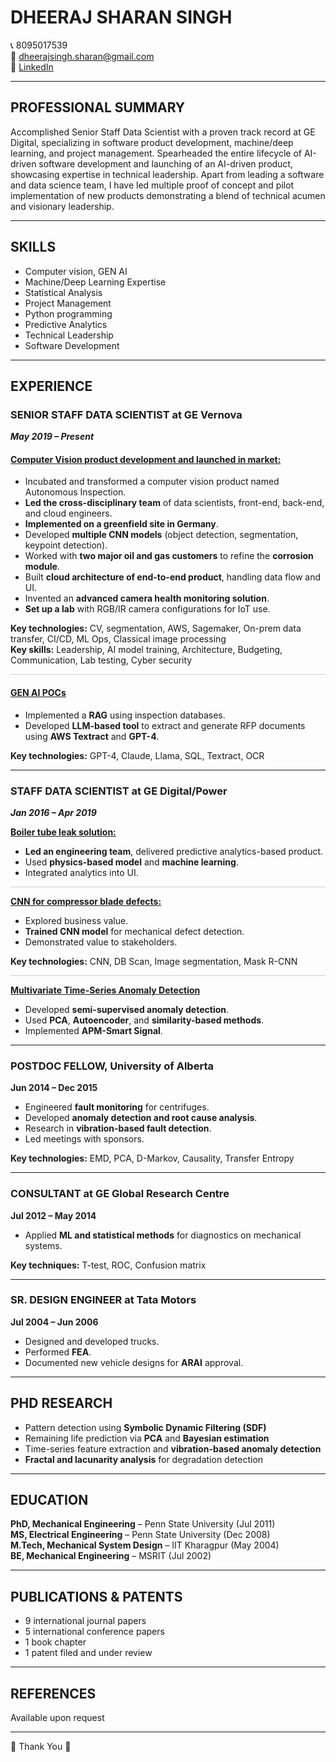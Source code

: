 
# DHEERAJ SHARAN SINGH

📞 8095017539  
📧 dheerajsingh.sharan@gmail.com  
🔗 [LinkedIn](https://www.linkedin.com/in/dheeraj-sharan-singh-706b4b2/)

---

## PROFESSIONAL SUMMARY

Accomplished Senior Staff Data Scientist with a proven track record at GE Digital, specializing in software product development, machine/deep learning, and project management. Spearheaded the entire lifecycle of AI-driven software development and launching of an AI-driven product, showcasing expertise in technical leadership. Apart from leading a software and data science team, I have led multiple proof of concept and pilot implementation of new products demonstrating a blend of technical acumen and visionary leadership.

---

## SKILLS

- Computer vision, GEN AI  
- Machine/Deep Learning Expertise  
- Statistical Analysis  
- Project Management  
- Python programming  
- Predictive Analytics  
- Technical Leadership  
- Software Development

---

## EXPERIENCE

### SENIOR STAFF DATA SCIENTIST at GE Vernova  
_**May 2019 – Present**_

#### <u> Computer Vision product development and launched in market:</u>
- Incubated and transformed a computer vision product named Autonomous Inspection.  
- **Led the cross-disciplinary team** of data scientists, front-end, back-end, and cloud engineers.  
- **Implemented on a greenfield site in Germany**.  
- Developed **multiple CNN models** (object detection, segmentation, keypoint detection).  
- Worked with **two major oil and gas customers** to refine the **corrosion module**.  
- Built **cloud architecture of end-to-end product**, handling data flow and UI.  
- Invented an **advanced camera health monitoring solution**.  
- **Set up a lab** with RGB/IR camera configurations for IoT use.  

**Key technologies:** CV, segmentation, AWS, Sagemaker, On-prem data transfer, CI/CD, ML Ops, Classical image processing  
**Key skills:** Leadership, AI model training, Architecture, Budgeting, Communication, Lab testing, Cyber security


 <hr style="border: 0; height: 1px; background: #ccc;" />


#### <u>GEN AI POCs</u>  
- Implemented a **RAG** using inspection databases.  
- Developed **LLM-based tool** to extract and generate RFP documents using **AWS Textract** and **GPT-4**.  

**Key technologies:** GPT-4, Claude, Llama, SQL, Textract, OCR

---

### STAFF DATA SCIENTIST at GE Digital/Power  
_**Jan 2016 – Apr 2019**_

<u>**Boiler tube leak solution:** </u>
- **Led an engineering team**, delivered predictive analytics-based product.  
- Used **physics-based model** and **machine learning**.  
- Integrated analytics into UI.  
 <hr style="border: 0; height: 1px; background: #ccc;" />

<u>**CNN for compressor blade defects:** </u> 
- Explored business value.  
- **Trained CNN model** for mechanical defect detection.  
- Demonstrated value to stakeholders.  

**Key technologies:** CNN, DB Scan, Image segmentation, Mask R-CNN

 <hr style="border: 0; height: 1px; background: #ccc;" />

<u>**Multivariate Time-Series Anomaly Detection**</u>
- Developed **semi-supervised anomaly detection**.  
- Used **PCA**, **Autoencoder**, and **similarity-based methods**.  
- Implemented **APM-Smart Signal**.

---

### POSTDOC FELLOW, University of Alberta  
**Jun 2014 – Dec 2015**  
- Engineered **fault monitoring** for centrifuges.  
- Developed **anomaly detection and root cause analysis**.  
- Research in **vibration-based fault detection**.  
- Led meetings with sponsors.  

**Key technologies:** EMD, PCA, D-Markov, Causality, Transfer Entropy

---

### CONSULTANT at GE Global Research Centre  
**Jul 2012 – May 2014**  
- Applied **ML and statistical methods** for diagnostics on mechanical systems.  

**Key techniques:** T-test, ROC, Confusion matrix

---

### SR. DESIGN ENGINEER at Tata Motors  
**Jul 2004 – Jun 2006**  
- Designed and developed trucks.  
- Performed **FEA**.  
- Documented new vehicle designs for **ARAI** approval.

---

## PHD RESEARCH  
- Pattern detection using **Symbolic Dynamic Filtering (SDF)**  
- Remaining life prediction via **PCA** and **Bayesian estimation**  
- Time-series feature extraction and **vibration-based anomaly detection**  
- **Fractal and lacunarity analysis** for degradation detection  

---

## EDUCATION

**PhD, Mechanical Engineering** – Penn State University (Jul 2011)  
**MS, Electrical Engineering** – Penn State University (Dec 2008)  
**M.Tech, Mechanical System Design** – IIT Kharagpur (May 2004)  
**BE, Mechanical Engineering** – MSRIT (Jul 2002)

---

## PUBLICATIONS & PATENTS

- 9 international journal papers  
- 5 international conference papers  
- 1 book chapter  
- 1 patent filed and under review  

---

## REFERENCES

Available upon request

---

🙏 Thank You 🙏
